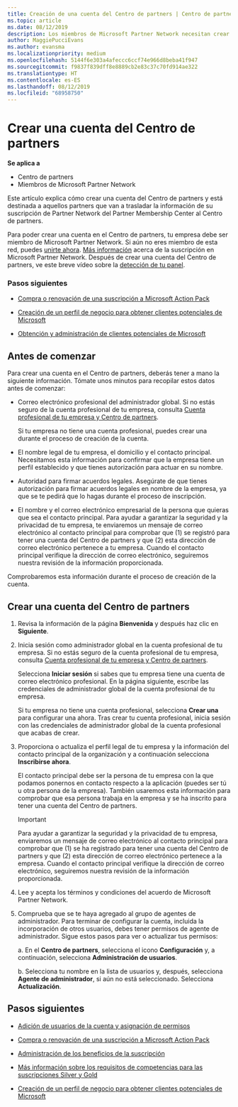 ```yaml
---
title: Creación de una cuenta del Centro de partners | Centro de partners
ms.topic: article
ms.date: 08/12/2019
description: Los miembros de Microsoft Partner Network necesitan crear cuentas del Centro de partners para administrar sus ventajas y competencias de la red y crear un perfil de negocio.
author: MaggiePucciEvans
ms.author: evansma
ms.localizationpriority: medium
ms.openlocfilehash: 5144f6e303a4afeccc6ccf74e966d8beba41f947
ms.sourcegitcommit: f9837f839dff8e8889cb2e83c37c70fd914ae322
ms.translationtype: HT
ms.contentlocale: es-ES
ms.lasthandoff: 08/12/2019
ms.locfileid: "68958750"
---
```

# <a name="create-a-partner-center-account"></a>Crear una cuenta del Centro de partners

**Se aplica a**

-   Centro de partners
-   Miembros de Microsoft Partner Network


Este artículo explica cómo crear una cuenta del Centro de partners y está destinada a aquellos partners que van a trasladar la información de su suscripción de Partner Network del Partner Membership Center al Centro de partners. 

Para poder crear una cuenta en el Centro de partners, tu empresa debe ser miembro de Microsoft Partner Network. Si aún no eres miembro de esta red, puedes [unirte ahora](https://partners.microsoft.com/PartnerProgram/simplifiedenrollment.aspx).  [Más información](https://partner.microsoft.com/membership) acerca de la suscripción en Microsoft Partner Network. Después de crear una cuenta del Centro de partners, ve este breve vídeo sobre la [detección de tu panel](https://vimeo.com/290338211).

### <a name="some-next-steps"></a>Pasos siguientes

-   [Compra o renovación de una suscripción a Microsoft Action Pack](mpn-get-action-pack.md)

-   [Creación de un perfil de negocio para obtener clientes potenciales de Microsoft](create-a-marketing-profile.md)

-   [Obtención y administración de clientes potenciales de Microsoft](responding-to-referrals.md)

## <a name="before-you-begin"></a>Antes de comenzar

Para crear una cuenta en el Centro de partners, deberás tener a mano la siguiente información. Tómate unos minutos para recopilar estos datos antes de comenzar:

-   Correo electrónico profesional del administrador global. Si no estás seguro de la cuenta profesional de tu empresa, consulta [Cuenta profesional de tu empresa y Centro de partners](azure-active-directory-tenants-and-partner-center.md).

    Si tu empresa no tiene una cuenta profesional, puedes crear una durante el proceso de creación de la cuenta. 

-   El nombre legal de tu empresa, el domicilio y el contacto principal. Necesitamos esta información para confirmar que la empresa tiene un perfil establecido y que tienes autorización para actuar en su nombre. 

-   Autoridad para firmar acuerdos legales. Asegúrate de que tienes autorización para firmar acuerdos legales en nombre de la empresa, ya que se te pedirá que lo hagas durante el proceso de inscripción.

-   El nombre y el correo electrónico empresarial de la persona que quieras que sea el contacto principal. Para ayudar a garantizar la seguridad y la privacidad de tu empresa, te enviaremos un mensaje de correo electrónico al contacto principal para comprobar que (1) se registró para tener una cuenta del Centro de partners y que (2) esta dirección de correo electrónico pertenece a tu empresa. Cuando el contacto principal verifique la dirección de correo electrónico, seguiremos nuestra revisión de la información proporcionada.

Comprobaremos esta información durante el proceso de creación de la cuenta. 
 
## <a name="create-a-partner-center-account"></a>Crear una cuenta del Centro de partners

1.  Revisa la información de la página **Bienvenida** y después haz clic en **Siguiente**.

2.  Inicia sesión como administrador global en la cuenta profesional de tu empresa. Si no estás seguro de la cuenta profesional de tu empresa, consulta [Cuenta profesional de tu empresa y Centro de partners](azure-active-directory-tenants-and-partner-center.md).

    Selecciona **Iniciar sesión** si sabes que tu empresa tiene una cuenta de correo electrónico profesional. En la página siguiente, escribe las credenciales de administrador global de la cuenta profesional de tu empresa. 

    Si tu empresa no tiene una cuenta profesional, selecciona **Crear una** para configurar una ahora. Tras crear tu cuenta profesional, inicia sesión con las credenciales de administrador global de la cuenta profesional que acabas de crear.

3.  Proporciona o actualiza el perfil legal de tu empresa y la información del contacto principal de la organización y a continuación selecciona **Inscribirse ahora**. 

    El contacto principal debe ser la persona de tu empresa con la que podamos ponernos en contacto respecto a la aplicación (puedes ser tú u otra persona de la empresa). También usaremos esta información para comprobar que esa persona trabaja en la empresa y se ha inscrito para tener una cuenta del Centro de partners.

    > [!IMPORTANT]  
    > Para ayudar a garantizar la seguridad y la privacidad de tu empresa, enviaremos un mensaje de correo electrónico al contacto principal para comprobar que (1) se ha registrado para tener una cuenta del Centro de partners y que (2) esta dirección de correo electrónico pertenece a la empresa. Cuando el contacto principal verifique la dirección de correo electrónico, seguiremos nuestra revisión de la información proporcionada.

4.  Lee y acepta los términos y condiciones del acuerdo de Microsoft Partner Network. 

5.  Comprueba que se te haya agregado al grupo de agentes de administrador. Para terminar de configurar la cuenta, incluida la incorporación de otros usuarios, debes tener permisos de agente de administrador. Sigue estos pasos para ver o actualizar tus permisos:

    a. En el **Centro de partners**, selecciona el icono **Configuración** y, a continuación, selecciona **Administración de usuarios**.  

    b. Selecciona tu nombre en la lista de usuarios y, después, selecciona **Agente de administrador**, si aún no está seleccionado. Selecciona **Actualización**.  

## <a name="next-steps"></a>Pasos siguientes

-   [Adición de usuarios de la cuenta y asignación de permisos](create-user-accounts-and-set-permissions.md)

-   [Compra o renovación de una suscripción a Microsoft Action Pack](mpn-get-action-pack.md)

-   [Administración de los beneficios de la suscripción](manage-your-partner-network-benefits.md)

-   [Más información sobre los requisitos de competencias para las suscripciones Silver y Gold](https://partner.microsoft.com/membership/competencies)

-   [Creación de un perfil de negocio para obtener clientes potenciales de Microsoft](create-a-marketing-profile.md)